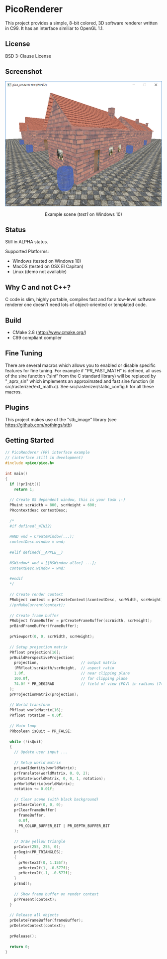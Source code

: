 PicoRenderer
============

This project provides a simple, 8-bit colored, 3D software renderer written in C99.
It has an interface similiar to OpenGL 1.1.


License
-------

BSD 3-Clause License


Screenshot
----------

<p align="center"><img src="test/media/preview_win32.png" alt="test/media/preview_win32.png"/></p>
<p align="center">Example scene (<i>test1</i> on Windows 10)</p>


Status
------

Still in ALPHA status.

Supported Platforms:
- Windows (tested on Windows 10)
- MacOS (tested on OSX El Capitan)
- Linux (demo not available)


Why C and not C++?
------------------

C code is slim, highly portable, compiles fast and for a low-level software renderer one doesn't need lots of object-oriented or templated code.


Build
-----

- CMake 2.8 (http://www.cmake.org/)
- C99 compliant compiler


Fine Tuning
-----------

There are several macros which allows you to enabled or disable specific features for fine tuning.
For example if "PR_FAST_MATH" is defined, all uses of the sine function ('sinf' from the C standard library) will be replaced by "_aprx_sin" which implements an approximated and fast sine function (in src/rasterizer/ext_math.c).
See src/rasterizer/static_config.h for all these macros.


Plugins
-------

This project makes use of the "stb_image" library (see https://github.com/nothings/stb)


Getting Started
---------------

```c
// PicoRenderer (PR) interface example
// (interface still in development)
#include <pico/pico.h>

int main()
{
  if (!prInit())
    return 1;
  
  // Create OS dependent window, this is your task ;-)
  PRuint scrWidth = 800, scrHeight = 600;
  PRcontextdesc contextDesc;
  
  /*
  #if defined(_WIN32)
  
  HWND wnd = CreateWindow(...);
  contextDesc.window = wnd;
  
  #elif defined(__APPLE__)
  
  NSWindow* wnd = [[NSWindow alloc] ...];
  contextDesc.window = wnd;
  
  #endif
  */
  
  // Create render context
  PRobject context = prCreateContext(&contextDesc, scrWidth, scrHeight);
  //prMakeCurrent(context);
  
  // Create frame buffer
  PRobject frameBuffer = prCreateFrameBuffer(scrWidth, scrHeight);
  prBindFrameBuffer(frameBuffer);
  
  prViewport(0, 0, scrWidth, scrHeight);
  
  // Setup projection matrix
  PRfloat projection[16];
  prBuildPerspectiveProjection(
    projection,                   // output matrix
    (PRfloat)scrWidth/scrHeight,  // aspect ratio
    1.0f,                         // near clipping plane
    100.0f,                       // far clipping plane
    74.0f * PR_DEG2RAD            // field of view (FOV) in radians (74 degrees to radians)
  );
  prProjectionMatrix(projection);
  
  // World transform
  PRfloat worldMatrix[16];
  PRfloat rotation = 0.0f;
  
  // Main loop
  PRboolean isQuit = PR_FALSE;
  
  while (!isQuit)
  { 
    // Update user input ...

    // Setup world matrix
    prLoadIdentity(worldMatrix);
    prTranslate(worldMatrix, 0, 0, 2);
    prRotate(worldMatrix, 0, 0, 1, rotation);
    prWorldMatrix(worldMatrix);
    rotation += 0.01f;
    
    // Clear scene (with black background)
    prClearColor(0, 0, 0);
    prClearFrameBuffer(
      frameBuffer,
      0.0f,
      PR_COLOR_BUFFER_BIT | PR_DEPTH_BUFFER_BIT
    );
    
    // Draw yellow triangle
    prColor(255, 255, 0);
    prBegin(PR_TRIANGLES);
    {
      prVertex2f(0, 1.155f);
      prVertex2f(1, -0.577f);
      prVertex2f(-1, -0.577f);
    }
    prEnd();

    // Show frame buffer on render context
    prPresent(context);
  }
  
  // Release all objects
  prDeleteFrameBuffer(frameBuffer);
  prDeleteContext(context);
  
  prRelease();
  
  return 0;
}
```
